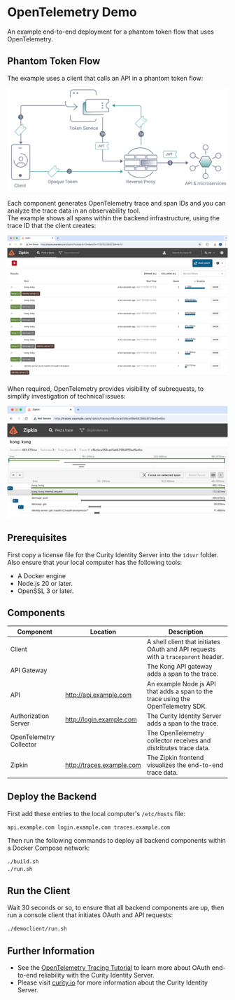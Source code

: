 # OpenTelemetry Demo

An example end-to-end deployment for a phantom token flow that uses OpenTelemetry.

## Phantom Token Flow

The example uses a client that calls an API in a phantom token flow:

![phantom token flow](images/phantom-token-flow.svg)

Each component generates OpenTelemetry trace and span IDs and you can analyze the trace data in an observability tool.\
The example shows all spans within the backend infrastructure, using the trace ID that the client creates:

![trace-overview](images/trace-overview.png)

When required, OpenTelemetry provides visibility of subrequests, to simplify investigation of technical issues:

![trace-details](images/trace-details.png)

## Prerequisites

First copy a license file for the Curity Identity Server into the `idsvr` folder.\
Also ensure that your local computer has the following tools:

- A Docker engine
- Node.js 20 or later.
- OpenSSL 3 or later.

## Components

| Component | Location | Description |
| --------- | -------- | ----------- |
| Client | | A shell client that initiates OAuth and API requests with a `traceparent` header. |
| API Gateway | | The Kong API gateway adds a span to the trace. |
| API | http://api.example.com | An example Node.js API that adds a span to the trace using the OpenTelemetry SDK. |
| Authorization Server | http://login.example.com | The Curity Identity Server adds a span to the trace. |
| OpenTelemetry Collector | | The OpenTelemetry collector receives and distributes trace data. |
| Zipkin | http://traces.example.com | The Zipkin frontend visualizes the end-to-end trace data. |

## Deploy the Backend

First add these entries to the local computer's `/etc/hosts` file:

```text
api.example.com login.example.com traces.example.com
```

Then run the following commands to deploy all backend components within a Docker Compose network:

```bash
./build.sh
./run.sh
```

## Run the Client

Wait 30 seconds or so, to ensure that all backend components are up, then run a console client that initiates OAuth and API requests:

```bash
./democlient/run.sh
```

## Further Information

- See the [OpenTelemetry Tracing Tutorial](https://curity.io/resources/learn/opentelemetry-tracing/) to learn more about OAuth end-to-end reliability with the Curity Identity Server.
- Please visit [curity.io](https://curity.io/) for more information about the Curity Identity Server.
